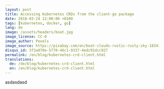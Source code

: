 ```yaml
---
layout: post
title: Accessing Kubernetes CRDs from the client-go package
date: 2018-03-24 12:00:00 +0100
tags: [kubernetes, docker, go]
lang: de
image: /assets/headers/boat.jpg
image_license: CC-0
image_author: Pexels
image_source: https://pixabay.com/en/boat-clouds-rustic-rusty-sky-1834397
disqus_id: 3f3a070e-5770-46c1-9337-4edc91dcc927
permalink: /en/blog/kubernetes-crd-client.html
translations:
  de: /de/blog/kubernetes-crd-client.html
  en: /en/blog/kubernetes-crd-client.html
---
```


asdasdasd